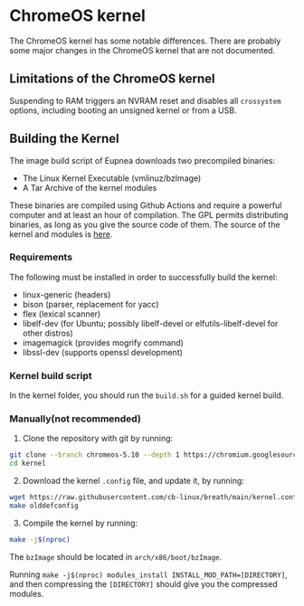 # ChromeOS kernel

The ChromeOS kernel has some notable differences. There are probably some major changes in the ChromeOS kernel that are not documented.

## Limitations of the ChromeOS kernel

Suspending to RAM triggers an NVRAM reset and disables all `crossystem` options, including booting an unsigned kernel or from a USB.

## Building the Kernel

The image build script of Eupnea downloads two precompiled binaries:

* The Linux Kernel Executable (vmlinuz/bzImage)
* A Tar Archive of the kernel modules

These binaries are compiled using Github Actions and require a powerful computer and at least an hour of compilation. The GPL permits distributing binaries, as long as you give the source code of them. The source of the kernel and modules is [here](https://chromium.googlesource.com/chromiumos/third_party/kernel).

### Requirements
The following must be installed in order to successfully build the kernel:
* linux-generic (headers)
* bison (parser, replacement for yacc)
* flex (lexical scanner)
* libelf-dev (for Ubuntu; possibly libelf-devel or elfutils-libelf-devel for other distros)
* imagemagick (provides mogrify command)
* libssl-dev (supports openssl development)

### Kernel build script
In the kernel folder, you should run the `build.sh` for a guided kernel build.

### Manually(not recommended)
1. Clone the repository with git by running:
```bash
git clone --branch chromeos-5.10 --depth 1 https://chromium.googlesource.com/chromiumos/third_party/kernel.git
cd kernel
```

2. Download the kernel `.config` file, and update it, by running:
```bash
wget https://raw.githubusercontent.com/cb-linux/breath/main/kernel.conf -O .config
make olddefconfig
```

3. Compile the kernel by running:
```bash
make -j$(nproc)
```

The `bzImage` should be located in `arch/x86/boot/bzImage`.

Running `make -j$(nproc) modules_install INSTALL_MOD_PATH=[DIRECTORY]`, and then compressing the `[DIRECTORY]` should give you the compressed modules.

